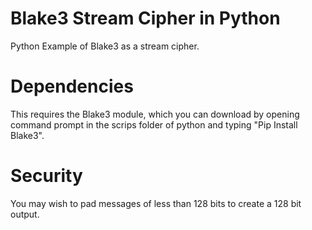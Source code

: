 # Blake3 Stream Cipher in Python
Python Example of Blake3 as a stream cipher. 
# Dependencies 
This requires the Blake3 module, which you can download by opening command prompt in the scrips folder of python and typing "Pip Install Blake3".

# Security
You may wish to pad messages of less than 128 bits to create a 128 bit output.  
